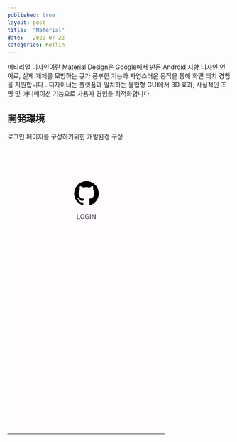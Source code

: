 ```yaml
---
published: true
layout: post
title:  "Material"
date:   2022-07-22
categories: Kotlin
---
```


머티리얼 디자인이란
Material Design은 Google에서 만든 Android 지향 디자인 언어로, 실제 개체를 모방하는 큐가 풍부한 기능과 자연스러운 동작을 통해 화면 터치 경험을 지원합니다 . 디자이너는 플랫폼과 일치하는 몰입형 GUI에서 3D 효과, 사실적인 조명 및 애니메이션 기능으로 사용자 경험을 최적화합니다.



## 開発環境

로그인 페이지를 구성하기위한 개발환경 구성

<br>
<div style ="float : left">
<img src = "/assets/images/MaterialDevelop.png">
</div>
<div>
<script src="https://gist.github.com/JKH-Programmer/09fb01418ea3c4208ac3e3a6f8762d16.js" 
style="width:50%px; height:100%px">
</script>
</div>







